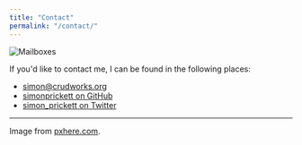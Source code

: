 ```yaml
---
title: "Contact"
permalink: "/contact/"
---
```

<img src="{{site.baseurl}}/assets/images/contactbanner.jpg" class="img-fluid" alt="Mailboxes">
<p>If you'd like to contact me, I can be found in the following places:</p>
<ul class="list-group">
    <li class="list-group-item"><strong><i class="far fa-envelope"></i></strong> <a href="mailto:simon@crudworks.org">simon@crudworks.org</a></li>
        <li class="list-group-item"><strong><i class="fab fa-github"></i></strong> <a href="https://github.com/simonprickett">simonprickett on GitHub</a></li>
    <li class="list-group-item"><strong><i class="fab fa-twitter"></i></strong> <a href="https://twitter.com/simon_prickett">simon_prickett on Twitter</a></li>
</ul>
<hr/>
<p>Image from <a href="https://pxhere.com/en/photo/846889" target="_blank">pxhere.com</a>.</p>
